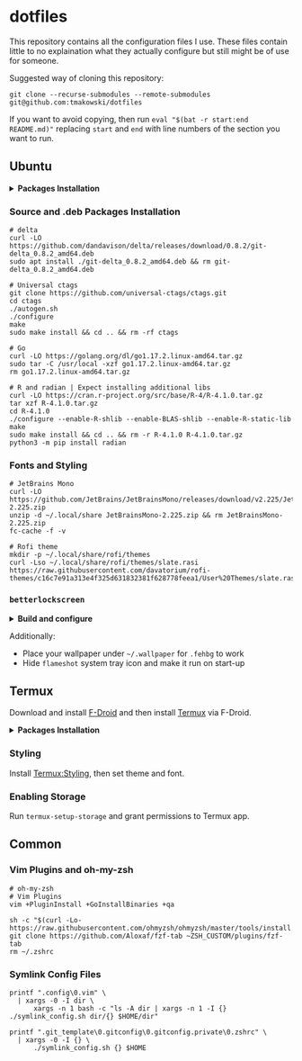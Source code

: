 # dotfiles

This repository contains all the configuration files I use. These files contain
little to no explaination what they actually configure but still might be of use
for someone.

Suggested way of cloning this repository:
```
git clone --recurse-submodules --remote-submodules git@github.com:tmakowski/dotfiles
```

If you want to avoid copying, then run `eval "$(bat -r start:end README.md)"`
replacing `start` and `end` with line numbers of the section you want to run.

## Ubuntu
<details>
<summary><strong>Packages Installation</strong></summary>
<pre><code>sudo apt update
sudo apt install -y \
  asciinema \
  autorandr \
  bat \
  blueman \
  build-essential \
  ctags \
  curl \
  discord \
  entr \
  feh \
  firefox \
  flameshot \
  fzf \
  gimp \
  git \
  htop \
  hugo \
  i3 \
  i3status \
  jq \
  kazam \
  kitty \
  moreutils \
  mpv \
  ncdu \
  pandoc \
  pavucontrol \
  python3 \
  ripgrep \
  rofi \
  sqlite3 \
  steam \
  telegram-desktop \
  tree \
  unzip \
  vim-gtk \
  wine-stable \
  zip \
  zsh
python3 -m pip install \
  Commitizen \
  i3-workspace-names-daemon
</code></pre>
</details>

### Source and .deb Packages Installation</strong></summary>
```
# delta
curl -LO https://github.com/dandavison/delta/releases/download/0.8.2/git-delta_0.8.2_amd64.deb
sudo apt install ./git-delta_0.8.2_amd64.deb && rm git-delta_0.8.2_amd64.deb

# Universal ctags
git clone https://github.com/universal-ctags/ctags.git
cd ctags
./autogen.sh
./configure
make
sudo make install && cd .. && rm -rf ctags

# Go
curl -LO https://golang.org/dl/go1.17.2.linux-amd64.tar.gz
sudo tar -C /usr/local -xzf go1.17.2.linux-amd64.tar.gz
rm go1.17.2.linux-amd64.tar.gz

# R and radian | Expect installing additional libs
curl -LO https://cran.r-project.org/src/base/R-4/R-4.1.0.tar.gz
tar xzf R-4.1.0.tar.gz
cd R-4.1.0
./configure --enable-R-shlib --enable-BLAS-shlib --enable-R-static-lib
make
sudo make install && cd .. && rm -r R-4.1.0 R-4.1.0.tar.gz
python3 -m pip install radian
```

### Fonts and Styling
```
# JetBrains Mono
curl -LO https://github.com/JetBrains/JetBrainsMono/releases/download/v2.225/JetBrainsMono-2.225.zip
unzip -d ~/.local/share JetBrainsMono-2.225.zip && rm JetBrainsMono-2.225.zip
fc-cache -f -v

# Rofi theme
mkdir -p ~/.local/share/rofi/themes
curl -Lso ~/.local/share/rofi/themes/slate.rasi https://raw.githubusercontent.com/davatorium/rofi-themes/c16c7e91a313e4f325d631832381f628778feea1/User%20Themes/slate.rasi
```

### `betterlockscreen`
<details>
<summary><strong>Build and configure</strong></summary>
<pre><code>sudo apt install -y \
  autoconf \
  gcc \
  make \
  pkg-config \
  libpam0g-dev \
  libcairo2-dev \
  libfontconfig1-dev \
  libxcb-composite0-dev \
  libev-dev \
  libx11-xcb-dev \
  libxcb-xkb-dev \
  libxcb-xinerama0-dev \
  libxcb-randr0-dev \
  libxcb-image0-dev \
  libxcb-util-dev \
  libxcb-xrm-dev \
  libxcb-xtest0-dev \
  libxkbcommon-dev \
  libxkbcommon-x11-dev \
  libjpeg-dev
git clone https://github.com/Raymo111/i3lock-color
cd i3lock-color
./install-i3lock-color.sh && cd .. && rm -rf i3lock-color
git clone https://github.com/betterlockscreen/betterlockscreen
cd betterlockscreen
./install.sh && cd .. && rm -rf i3lock-color
betterlockscreen -u ~/.wallpaper --fx dimblur
</code></pre>
</details>

Additionally:
* Place your wallpaper under `~/.wallpaper` for `.fehbg` to work
* Hide `flameshot` system tray icon and make it run on start-up

## Termux
Download and install [F-Droid](https://f-droid.org/) and then install
[Termux](https://f-droid.org/packages/com.termux/) via F-Droid.

<details>
<summary><strong>Packages Installation</strong></summary>
<pre><code>pkg install \
  asciinema \
  bat \
  build-essential \
  ctags \
  curl \
  entr \
  fzf \
  git \
  git-delta \
  golang \
  hugo \
  jq \
  moreutils \
  openssh \
  ripgrep \
  sqlite3 \
  tree \
  unzip \
  vim \
  zsh
</code></pre>
</details>

### Styling
Install [Termux:Styling](https://f-droid.org/packages/com.termux.styling/),
then set theme and font.

### Enabling Storage
Run `termux-setup-storage` and grant permissions to Termux app.

## Common
### Vim Plugins and oh-my-zsh
```
# oh-my-zsh
# Vim Plugins
vim +PluginInstall +GoInstallBinaries +qa

sh -c "$(curl -Lo- https://raw.githubusercontent.com/ohmyzsh/ohmyzsh/master/tools/install.sh)"
git clone https://github.com/Aloxaf/fzf-tab ~ZSH_CUSTOM/plugins/fzf-tab
rm ~/.zshrc
```

### Symlink Config Files
```
printf ".config\0.vim" \
  | xargs -0 -I dir \
      xargs -n 1 bash -c "ls -A dir | xargs -n 1 -I {} ./symlink_config.sh dir/{} $HOME/dir"

printf ".git_template\0.gitconfig\0.gitconfig.private\0.zshrc" \
  | xargs -0 -I {} \
      ./symlink_config.sh {} $HOME
```
